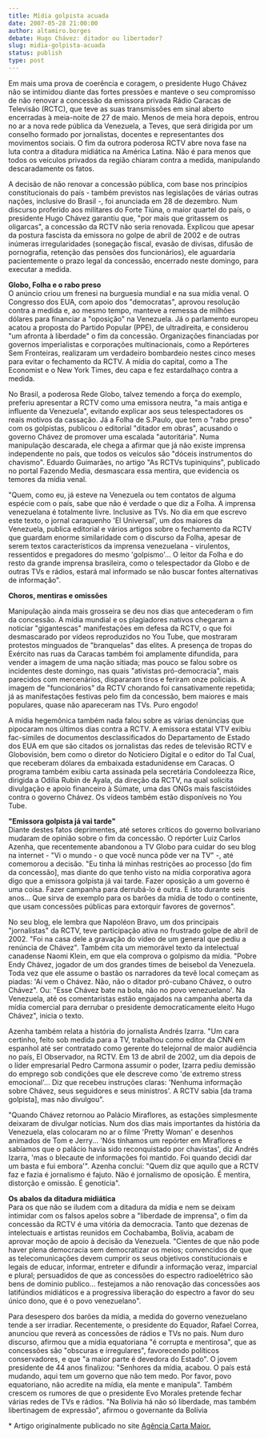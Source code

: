 ```yaml
---
title: Mídia golpista acuada
date: 2007-05-28 21:00:00
author: altamiro.borges
debate: Hugo Chávez: ditador ou libertador?
slug: midia-golpista-acuada
status: publish 
type: post
---
```


Em mais uma prova de coerência e coragem, o presidente Hugo Chávez não se intimidou diante das fortes pressões e manteve o seu compromisso de não renovar a concessão da emissora privada Rádio Caracas de Televisão (RCTC), que teve as suas transmissões em sinal aberto encerradas à meia-noite de 27 de maio. Menos de meia hora depois, entrou no ar a nova rede pública da Venezuela, a Teves, que será dirigida por um conselho formado por jornalistas, docentes e representantes dos movimentos sociais. O fim da outrora poderosa RCTV abre nova fase na luta contra a ditadura midiática na América Latina. Não é para menos que todos os veículos privados da região chiaram contra a medida, manipulando descaradamente os fatos.


A decisão de não renovar a concessão pública, com base nos princípios constitucionais do país - também previstos nas legislações de várias outras nações, inclusive do Brasil -, foi anunciada em 28 de dezembro. Num discurso proferido aos militares do Forte Tiúna, o maior quartel do país, o presidente Hugo Chávez garantiu que, "por mais que gritassem os oligarcas", a concessão da RCTV não seria renovada. Explicou que apesar da postura fascista da emissora no golpe de abril de 2002 e de outras inúmeras irregularidades (sonegação fiscal, evasão de divisas, difusão de pornografia, retenção das pensões dos funcionários), ele aguardaria pacientemente o prazo legal da concessão, encerrado neste domingo, para executar a medida.


**Globo, Folha e o rabo preso**  
O anúncio criou um frenesi na burguesia mundial e na sua mídia venal. O Congresso dos EUA, com apoio dos "democratas", aprovou resolução contra a medida e, ao mesmo tempo, manteve a remessa de milhões dólares para financiar a "oposição" na Venezuela. Já o parlamento europeu acatou a proposta do Partido Popular (PPE), de ultradireita, e considerou "um afronta à liberdade" o fim da concessão. Organizações financiadas por governos imperialistas e corporações multinacionais, como a Repórteres Sem Fronteiras, realizaram um verdadeiro bombardeio nestes cinco meses para evitar o fechamento da RCTV. A mídia do capital, como a The Economist e o New York Times, deu capa e fez estardalhaço contra a medida.


No Brasil, a poderosa Rede Globo, talvez temendo a força do exemplo, preferiu apresentar a RCTV como uma emissora neutra, "a mais antiga e influente da Venezuela", evitando explicar aos seus telespectadores os reais motivos da cassação. Já a Folha de S.Paulo, que tem o "rabo preso" com os golpistas, publicou o editorial "ditador em obras", acusando o governo Chávez de promover uma escalada "autoritária". Numa manipulação descarada, ele chega a afirmar que já não existe imprensa independente no país, que todos os veículos são "dóceis instrumentos do chavismo". Eduardo Guimarães, no artigo "As RCTVs tupiniquins", publicado no portal Fazendo Media, desmascara essa mentira, que evidencia os temores da mídia venal.


"Quem, como eu, já esteve na Venezuela ou tem contatos de alguma espécie com o país, sabe que não é verdade o que diz a Folha. A imprensa venezuelana é totalmente livre. Inclusive as TVs. No dia em que escrevo este texto, o jornal caraquenho 'El Universal', um dos maiores da Venezuela, publica editorial e vários artigos sobre o fechamento da RCTV que guardam enorme similaridade com o discurso da Folha, apesar de serem textos característicos da imprensa venezuelana - virulentos, ressentidos e pregadores do mesmo 'golpismo'... O leitor da Folha e do resto da grande imprensa brasileira, como o telespectador da Globo e de outras TVs e rádios, estará mal informado se não buscar fontes alternativas de informação".


  
**Choros, mentiras e omissões**


Manipulação ainda mais grosseira se deu nos dias que antecederam o fim da concessão. A mídia mundial e os plagiadores nativos chegaram a noticiar "gigantescas" manifestações em defesa da RCTV, o que foi desmascarado por vídeos reproduzidos no You Tube, que mostraram protestos minguados de "branquelas" das elites. A presença de tropas do Exército nas ruas da Caracas também foi amplamente difundida, para vender a imagem de uma nação sitiada; mas pouco se falou sobre os incidentes deste domingo, nas quais "ativistas pró-democracia", mais parecidos com mercenários, dispararam tiros e feriram onze policiais. A imagem de "funcionários" da RCTV chorando foi cansativamente repetida; já as manifestações festivas pelo fim da concessão, bem maiores e mais populares, quase não apareceram nas TVs. Puro engodo!


A mídia hegemônica também nada falou sobre as várias denúncias que pipocaram nos últimos dias contra a RCTV. A emissora estatal VTV exibiu fac-símiles de documentos desclassificados do Departamento de Estado dos EUA em que são citados os jornalistas das redes de televisão RCTV e Globovisión, bem como o diretor do Noticiero Digital e o editor do Tal Cual, que receberam dólares da embaixada estadunidense em Caracas. O programa também exibiu carta assinada pela secretária Condoleezza Rice, dirigida a Odilia Rubin de Ayala, da direção da RCTV, na qual solicita divulgação e apoio financeiro à Súmate, uma das ONGs mais fascistóides contra o governo Chávez. Os vídeos também estão disponíveis no You Tube. 


  
**"Emissora golpista já vai tarde"**  
Diante destes fatos deprimentes, até setores críticos do governo bolivariano mudaram de opinião sobre o fim da concessão. O repórter Luiz Carlos Azenha, que recentemente abandonou a TV Globo para cuidar do seu blog na internet - "Vi o mundo - o que você nunca pôde ver na TV" -, até comemorou a decisão. "Eu tinha lá minhas restrições ao processo [do fim da concessão], mas diante do que tenho visto na mídia corporativa agora digo que a emissora golpista já vai tarde. Fazer oposição a um governo é uma coisa. Fazer campanha para derrubá-lo é outra. E isto durante seis anos... Que sirva de exemplo para os barões da mídia de todo o continente, que usam concessões públicas para extorquir favores de governos".


No seu blog, ele lembra que Napoléon Bravo, um dos principais "jornalistas" da RCTV, teve participação ativa no frustrado golpe de abril de 2002. "Foi na casa dele a gravação do vídeo de um general que pediu a renúncia de Chávez". Também cita um memorável texto da intelectual canadense Naomi Klein, em que ela comprova o golpismo da mídia. "Pobre Endy Chávez, jogador de um dos grandes times de beisebol da Venezuela. Toda vez que ele assume o bastão os narradores da tevê local começam as piadas: 'Aí vem o Chávez. Não, não o ditador pró-cubano Chávez, o outro Chávez". Ou: "Esse Chávez bate na bola, não no povo venezuelano'. Na Venezuela, até os comentaristas estão engajados na campanha aberta da mídia comercial para derrubar o presidente democraticamente eleito Hugo Chávez", inicia o texto.


Azenha também relata a história do jornalista Andrés Izarra. "Um cara certinho, feito sob medida para a TV, trabalhou como editor da CNN em espanhol até ser contratado como gerente do telejornal de maior audiência no país, El Observador, na RCTV. Em 13 de abril de 2002, um dia depois de o líder empresarial Pedro Carmona assumir o poder, Izarra pediu demissão do emprego sob condições que ele descreve como 'de extremo stress emocional'... Diz que recebeu instruções claras: 'Nenhuma informação sobre Chávez, seus seguidores e seus ministros'. A RCTV sabia [da trama golpista], mas não divulgou". 


"Quando Chávez retornou ao Palácio Miraflores, as estações simplesmente deixaram de divulgar notícias. Num dos dias mais importantes da história da Venezuela, elas colocaram no ar o filme 'Pretty Woman' e desenhos animados de Tom e Jerry... 'Nós tínhamos um repórter em Miraflores e sabíamos que o palácio havia sido reconquistado por chavistas', diz Andrés Izarra, 'mas o blecaute de informações foi mantido. Foi quando decidi dar um basta e fui embora'". Azenha conclui: "Quem diz que aquilo que a RCTV faz e fazia é jornalismo é fajuto. Não é jornalismo de oposição. É mentira, distorção e omissão. É genotícia".


**Os abalos da ditadura midiática**  
Para os que não se iludem com a ditadura da mídia e nem se deixam intimidar com os falsos apelos sobre a "liberdade de imprensa", o fim da concessão da RCTV é uma vitória da democracia. Tanto que dezenas de intelectuais e artistas reunidos em Cochabamba, Bolívia, acabam de aprovar moção de apoio à decisão da Venezuela. "Cientes de que não pode haver plena democracia sem democratizar os meios; convencidos de que as telecomunicações devem cumprir os seus objetivos constitucionais e legais de educar, informar, entreter e difundir a informação veraz, imparcial e plural; persuadidos de que as concessões do espectro radioelétrico são bens de dominio publico... festejamos a não renovação das concessões aos latifúndios midiáticos e a progressiva liberação do espectro a favor do seu único dono, que é o povo venezuelano".


Para desespero dos barões da mídia, a medida do governo venezuelano tende a ser irradiar. Recentemente, o presidente do Equador, Rafael Correa, anunciou que reverá as concessões de rádios e TVs no país. Num duro discurso, afirmou que a mídia equatoriana "é corrupta e mentirosa", que as concessões são "obscuras e irregulares", favorecendo políticos conservadores, e que "a maior parte é devedora do Estado". O jovem presidente de 44 anos finalizou: "Senhores da mídia, acabou. O país está mudando, aqui tem um governo que não tem medo. Por favor, povo equatoriano, não acredite na mídia, ela mente e manipula". Também crescem os rumores de que o presidente Evo Morales pretende fechar várias redes de TVs e rádios. "Na Bolívia há não só liberdade, mas também libertinagem de expressão", afirmou o governante da Bolívia


\* Artigo originalmente publicado no site [Agência Carta Maior.](http://www.agenciacartamaior.com.br)


